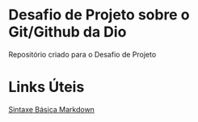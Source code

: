 # Desafio de Projeto sobre o Git/Github da Dio
Repositório criado para o Desafio de Projeto


# Links Úteis
[Sintaxe Básica Markdown](https://www.markdownguide.org/basic-syntax/)
